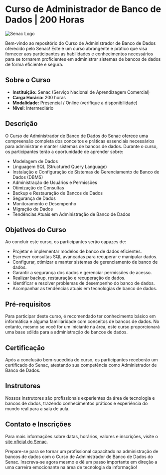 # Curso de Administrador de Banco de Dados | 200 Horas

![Senac Logo](https://www.sp.senac.br/image/52250.gif)

Bem-vindo ao repositório do Curso de Administrador de Banco de Dados oferecido pelo Senac! Este é um curso abrangente e prático que visa fornecer aos participantes as habilidades e conhecimentos necessários para se tornarem proficientes em administrar sistemas de bancos de dados de forma eficiente e segura.

## Sobre o Curso

- **Instituição:** Senac (Serviço Nacional de Aprendizagem Comercial)
- **Carga Horária:** 200 horas
- **Modalidade:** Presencial / Online (verifique a disponibilidade)
- **Nível:** Intermediário

## Descrição

O Curso de Administrador de Banco de Dados do Senac oferece uma compreensão completa dos conceitos e práticas essenciais necessários para administrar e manter sistemas de bancos de dados. Durante o curso, os participantes terão a oportunidade de aprender sobre:

- Modelagem de Dados
- Linguagem SQL (Structured Query Language)
- Instalação e Configuração de Sistemas de Gerenciamento de Banco de Dados (DBMS)
- Administração de Usuários e Permissões
- Otimização de Consultas
- Backup e Restauração de Bancos de Dados
- Segurança de Dados
- Monitoramento e Desempenho
- Migração de Dados
- Tendências Atuais em Administração de Banco de Dados

## Objetivos do Curso

Ao concluir este curso, os participantes serão capazes de:

- Projetar e implementar modelos de banco de dados eficientes.
- Escrever consultas SQL avançadas para recuperar e manipular dados.
- Configurar, otimizar e manter sistemas de gerenciamento de banco de dados.
- Garantir a segurança dos dados e gerenciar permissões de acesso.
- Realizar backup, restauração e recuperação de dados.
- Identificar e resolver problemas de desempenho do banco de dados.
- Acompanhar as tendências atuais em tecnologias de banco de dados.

## Pré-requisitos

Para participar deste curso, é recomendado ter conhecimento básico em informática e alguma familiaridade com conceitos de bancos de dados. No entanto, mesmo se você for um iniciante na área, este curso proporcionará uma base sólida para a administração de bancos de dados.

## Certificação

Após a conclusão bem-sucedida do curso, os participantes receberão um certificado do Senac, atestando sua competência como Administrador de Banco de Dados.

## Instrutores

Nossos instrutores são profissionais experientes da área de tecnologia e bancos de dados, trazendo conhecimentos práticos e experiência do mundo real para a sala de aula.

## Contato e Inscrições

Para mais informações sobre datas, horários, valores e inscrições, visite o [site oficial do Senac](https://www.sp.senac.br/).

Prepare-se para se tornar um profissional capacitado na administração de bancos de dados com o Curso de Administrador de Banco de Dados do Senac. Inscreva-se agora mesmo e dê um passo importante em direção a uma carreira emocionante na área de tecnologia da informação!









